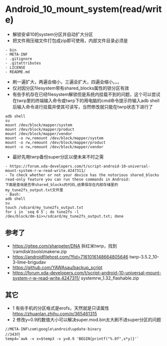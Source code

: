 # Android_10_mount_system(read/write)
- 解锁安卓10的system分区并自动扩大分区
- 把文件用压缩文件打包成zip即可使用，内部文件目录必须是
```
- bin
- META-INF
- .gitignore
- .gitattributes
- LICENSE
- README.md
```
- 刷一遍扩大，两遍会缩小，三遍会扩大，四遍会缩小。。。
- 仅对因分区filesystem带有shared_blocks属性的锁分区有效
- 有些手机存在已经filesystem解锁但是系统内挂载不到的问题，这个可以尝试在twrp里的终端输入命令或twrp下的用电脑的cmd命令提示符输入adb shell后输入命令进行挂载并使其可读写，当然修改就只能在twrp状态下进行了
```
adb shell
su
mount /dev/block/mapper/system
mount /dev/block/mapper/product 
mount /dev/block/mapper/vendor
mount -o rw,remount /dev/block/mapper/system
mount -o rw,remount /dev/block/mapper/product
mount -o rw,remount /dev/block/mapper/vendor
```
- 最好先用twrp备份super分区以便未来不时之需
```
- https://forum.xda-developers.com/t/script-android-10-universal-mount-system-r-w-read-write.4247311/
- To check whether or not your device has the notorious shared_blocks read-only feature you can run these commands in Android:
下面是查询是否带shared_blocks的代码,结果保存在内部存储里的my_tune2fs_output.txt文件里
- Bash:
adb shell
su
touch /sdcard/my_tune2fs_output.txt
for i in `seq 0 5`; do tune2fs -l /dev/block/dm-$i>>/sdcard/my_tune2fs_output.txt; done
```
## 参考了
- https://gitee.com/sharpeter/DNA 拆红米twrp，找到\ramdisk\tools\makerw.zip
- https://androidfilehost.com/?fid=7161016148664805646 twrp-3.5.2_10-3-lime-brigudav
- https://github.com/YAWAsau/backup_script
- https://forum.xda-developers.com/t/script-android-10-universal-mount-system-r-w-read-write.4247311/ systemrw_1.32_flashable.zip

## 其它
- 1
  有些手机的分区格式是erofs，天然就是只读属性
  https://zhuanlan.zhihu.com/p/365461315
- 2
 修改y=0.9的数值大小可以解决super.mod.bin太大刷不进super分区的问题  
```
//META-INF\com\google\android\update-binary
//343行
temp4=`awk -v x=$temp3 -v y=0.9 'BEGIN{printf("%.0f",x*y)}'`
```
